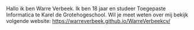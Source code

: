 Hallo ik ben Warre Verbeek. Ik ben 18 jaar en studeer Toegepaste Informatica te Karel de Grotehogeschool. Wil je meet weten over mij bekijk volgende website: https://warreverbeek.github.io/WarreVerbeekcv/
